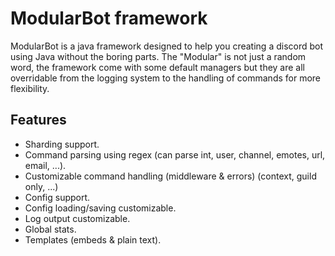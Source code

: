 # ModularBot framework
ModularBot is a java framework designed to help you creating a discord bot using Java without the boring parts.
The "Modular" is not just a random word, the framework come with some default managers but they are all overridable from the logging system to the handling of commands for more flexibility.

## Features
- Sharding support.
- Command parsing using regex (can parse int, user, channel, emotes, url, email, ...).
- Customizable command handling (middleware & errors) (context, guild only, ...)
- Config support.
- Config loading/saving customizable.
- Log output customizable.
- Global stats.
- Templates (embeds & plain text).